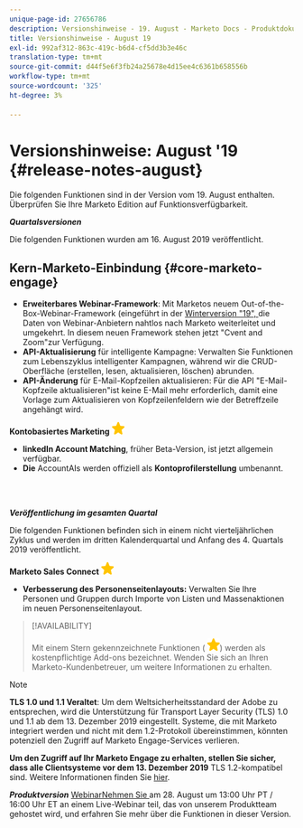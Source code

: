 ```yaml
---
unique-page-id: 27656786
description: Versionshinweise - 19. August - Marketo Docs - Produktdokumentation
title: Versionshinweise - August 19
exl-id: 992af312-863c-419c-b6d4-cf5dd3b3e46c
translation-type: tm+mt
source-git-commit: d44f5e6f3fb24a25678e4d15ee4c6361b658556b
workflow-type: tm+mt
source-wordcount: '325'
ht-degree: 3%

---
```


# Versionshinweise: August &#39;19 {#release-notes-august}

Die folgenden Funktionen sind in der Version vom 19. August enthalten. Überprüfen Sie Ihre Marketo Edition auf Funktionsverfügbarkeit.

**_Quartalsversionen_**

Die folgenden Funktionen wurden am 16. August 2019 veröffentlicht.

## Kern-Marketo-Einbindung {#core-marketo-engage}

* **Erweiterbares Webinar-Framework**: Mit Marketos neuem Out-of-the-Box-Webinar-Framework (eingeführt in der  [Winterversion &quot;19&quot;, ](/help/marketo/release-notes/2019/release-notes-winter-19.md) die Daten von Webinar-Anbietern nahtlos nach Marketo weiterleitet und umgekehrt. In diesem neuen Framework stehen jetzt &quot;Cvent and Zoom&quot;zur Verfügung.
* **API-Aktualisierung** für intelligente Kampagne: Verwalten Sie Funktionen zum Lebenszyklus intelligenter Kampagnen, während wir die CRUD-Oberfläche (erstellen, lesen, aktualisieren, löschen) abrunden.
* **API-Änderung** für E-Mail-Kopfzeilen aktualisieren: Für die API &quot;E-Mail-Kopfzeile aktualisieren&quot;ist keine E-Mail mehr erforderlich, damit eine Vorlage zum Aktualisieren von Kopfzeilenfeldern wie der Betreffzeile angehängt wird.

**Kontobasiertes Marketing** ![(Stern)](assets/yellow-star.png)

* **linkedIn Account Matching**, früher Beta-Version, ist jetzt allgemein verfügbar.
* **Die** AccountAIs werden offiziell als  **Kontoprofilerstellung** umbenannt.

<br> 

**_Veröffentlichung im gesamten Quartal_**

Die folgenden Funktionen befinden sich in einem nicht vierteljährlichen Zyklus und werden im dritten Kalenderquartal und Anfang des 4. Quartals 2019 veröffentlicht.

**Marketo Sales Connect** ![ (star)](assets/yellow-star.png)

* **Verbesserung des Personenseitenlayouts:** Verwalten Sie Ihre Personen und Gruppen durch Importe von Listen und Massenaktionen im neuen Personenseitenlayout.

>[!AVAILABILITY]
>
>Mit einem Stern gekennzeichnete Funktionen ( ![(star)](assets/yellow-star.png)) werden als kostenpflichtige Add-ons bezeichnet. Wenden Sie sich an Ihren Marketo-Kundenbetreuer, um weitere Informationen zu erhalten.

>[!NOTE]
>
>**TLS 1.0 und 1.1 Veraltet**: Um dem Weltsicherheitsstandard der Adobe zu entsprechen, wird die Unterstützung für Transport Layer Security (TLS) 1.0 und 1.1 ab dem 13. Dezember 2019 eingestellt. Systeme, die mit Marketo integriert werden und nicht mit dem 1.2-Protokoll übereinstimmen, könnten potenziell den Zugriff auf Marketo Engage-Services verlieren.
>
>**Um den Zugriff auf Ihr Marketo Engage zu erhalten, stellen Sie sicher, dass alle Clientsysteme vor dem 13. Dezember 2019** TLS 1.2-kompatibel sind. Weitere Informationen finden Sie [hier](https://nation.marketo.com/docs/DOC-7059-tls-10-11-deprecation-faq).

**_Produktversion_** [WebinarNehmen Sie ](https://engage.marketo.com/August_19_Release_Webinar.html) am 28. August um 13:00 Uhr PT / 16:00 Uhr ET an einem Live-Webinar teil, das von unserem Produktteam gehostet wird, und erfahren Sie mehr über die Funktionen in dieser Version.
